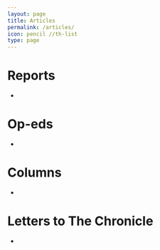 ```yaml
---
layout: page
title: Articles
permalink: /articles/
icon: pencil //th-list
type: page
---
```


# Reports
-

# Op-eds
-

# Columns
-

# Letters to The Chronicle
-
